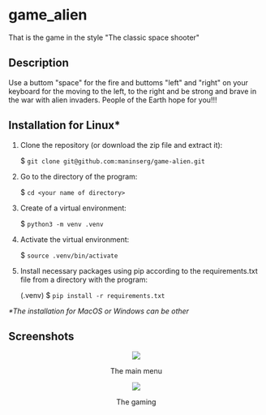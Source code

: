 # game_alien

That is the game in the style "The classic space shooter"


## Description

Use a buttom "space" for the fire and buttoms "left" and "right" on your keyboard for the moving to the left, to the right and be strong and brave in the war with alien invaders. People of the Earth hope for you!!!


## Installation for Linux*

1. Clone the repository (or download the zip file and extract it):

    $ `git clone git@github.com:maninserg/game-alien.git`

2. Go to the directory of the program:
   
    $ `cd <your name of directory>`

2. Create of a virtual environment:

    $ `python3 -m venv .venv`

3. Activate the virtual environment:

    $ `source .venv/bin/activate`

3. Install necessary packages using pip according to the requirements.txt file from a directory with the program:

    (.venv) $ `pip install -r requirements.txt`

<i>*The installation for MacOS or Windows can be other</i>


## Screenshots

<p align="center">
  <img src="screenshots/main_menu.png"/>
<p align="center">The main menu<p align="center">
</p>

<p align="center">
  <img src="screenshots/process_game.png"/>
<p align="center">The gaming<p align="center">
</p>

